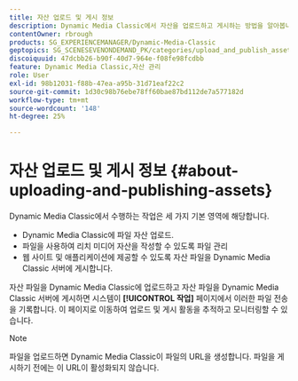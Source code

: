 ```yaml
---
title: 자산 업로드 및 게시 정보
description: Dynamic Media Classic에서 자산을 업로드하고 게시하는 방법을 알아봅니다.
contentOwner: rbrough
products: SG_EXPERIENCEMANAGER/Dynamic-Media-Classic
geptopics: SG_SCENESEVENONDEMAND_PK/categories/upload_and_publish_assets
discoiquuid: 47dcbb26-b90f-40d7-964e-f08fe98fcdbb
feature: Dynamic Media Classic,자산 관리
role: User
exl-id: 98b12031-f88b-47ea-a95b-31d71eaf22c2
source-git-commit: 1d30c98b76ebe78ff60bae87bd112de7a577182d
workflow-type: tm+mt
source-wordcount: '148'
ht-degree: 25%

---
```


# 자산 업로드 및 게시 정보 {#about-uploading-and-publishing-assets}

Dynamic Media Classic에서 수행하는 작업은 세 가지 기본 영역에 해당합니다.

* Dynamic Media Classic에 파일 자산 업로드.
* 파일을 사용하여 리치 미디어 자산을 작성할 수 있도록 파일 관리
* 웹 사이트 및 애플리케이션에 제공할 수 있도록 자산 파일을 Dynamic Media Classic 서버에 게시합니다.

자산 파일을 Dynamic Media Classic에 업로드하고 자산 파일을 Dynamic Media Classic 서버에 게시하면 시스템이 **[!UICONTROL 작업]** 페이지에서 이러한 파일 전송을 기록합니다. 이 페이지로 이동하여 업로드 및 게시 활동을 추적하고 모니터링할 수 있습니다.

>[!NOTE]
>
>파일을 업로드하면 Dynamic Media Classic이 파일의 URL을 생성합니다. 파일을 게시하기 전에는 이 URL이 활성화되지 않습니다.

<!-- >[!NOTE]
>
>A new Instant Publish feature was made available shortly after the release of Dynamic Media Classic 6.0. This feature, which publishes assets immediately with one step, is being rolled out gradually, replacing the **[!UICONTROL Mark for Publish]** functionality. Some users will continue to see the current interface and functionality for a while, until they are included in the rollout. In addition, some assets will continue to use the “Mark for Publish” process for a while after the rollout. -->
